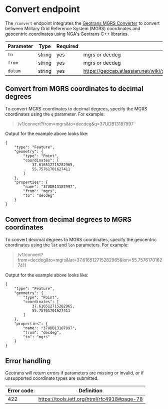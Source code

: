 # Convert endpoint

The `/convert` endpoint integrates the [Geotrans MGRS Converter](https://github.com/venicegeo/geotrans-mgrs-converter) to convert between Military Grid Reference System (MGRS) coordinates and geocentric coordinates using NGA's Geotrans C++ libraries.

Parameter | Type | Required | Accepted values
--- | --- | --- | ---
`to`| string | yes | mgrs or decdeg
`from` | string | yes | mgrs or decdeg
`datum` | string | yes | https://geocap.atlassian.net/wiki/spaces/ug/pages/7372992/Datums+and+coordinate+systems

## Convert from MGRS coordinates to decimal degrees

To convert MGRS coordinates to decimal degrees, specify the MGRS coordinates using the `q` parameter. For example:

> /v1/convert?from=mgrs&to=decdeg&q=37UDB13187997

Output for the example above looks like:

```
{
    "type": "Feature",
    "geometry": {
        "type": "Point",
        "coordinates": [
            37.616512715282965,
            55.75761701627411
        ]
    },
    "properties": {
        "name": "37UDB13187997",
        "from": "mgrs",
        "to": "decdeg"
    }
}
```

## Convert from decimal degrees to MGRS coordinates

To convert decimal degrees to MGRS coordinates, specify the geocentric coordinates using the `lat` and `lon` parameters. For example:

> /v1/convert?from=decdeg&to=mgrs&lat=37.616512715282965&lon=55.75761701627411

Output for the example above looks like:

```
{
    "type": "Feature",
    "geometry": {
        "type": "Point",
        "coordinates": [
            37.616512715282965,
            55.75761701627411
        ]
    },
    "properties": {
        "name": "37UDB13187997",
        "from": "decdeg",
        "to": "mgrs"
    }
}
```

## Error handling

Geotrans will return errors if parameters are missing or invalid, or if unsupported coordinate types are submitted.

Error code | Definition
--- | ---
422 | https://tools.ietf.org/html/rfc4918#page-78

